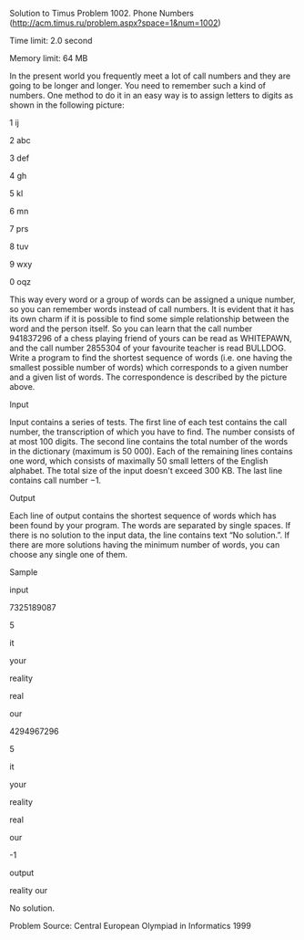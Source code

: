 Solution to Timus Problem 1002. Phone Numbers (http://acm.timus.ru/problem.aspx?space=1&num=1002)

Time limit: 2.0 second

Memory limit: 64 MB

In the present world you frequently meet a lot of call numbers and they are going to be longer and longer. You need to remember such a kind of numbers. One method to do it in an easy way is to assign letters to digits as shown in the following picture:

1 ij

2 abc

3 def

4 gh

5 kl

6 mn

7 prs

8 tuv

9 wxy

0 oqz

This way every word or a group of words can be assigned a unique number, so you can remember words instead of call numbers. It is evident that it has its own charm if it is possible to find some simple relationship between the word and the person itself. So you can learn that the call number 941837296 of a chess playing friend of yours can be read as WHITEPAWN, and the call number 2855304 of your favourite teacher is read BULLDOG.
Write a program to find the shortest sequence of words (i.e. one having the smallest possible number of words) which corresponds to a given number and a given list of words. The correspondence is described by the picture above.

Input

Input contains a series of tests. The first line of each test contains the call number, the transcription of which you have to find. The number consists of at most 100 digits. The second line contains the total number of the words in the dictionary (maximum is 50 000). Each of the remaining lines contains one word, which consists of maximally 50 small letters of the English alphabet. The total size of the input doesn't exceed 300 KB. The last line contains call number −1.

Output

Each line of output contains the shortest sequence of words which has been found by your program. The words are separated by single spaces. If there is no solution to the input data, the line contains text “No solution.”. If there are more solutions having the minimum number of words, you can choose any single one of them.

Sample

input	

7325189087

5

it

your

reality

real

our

4294967296

5

it

your

reality

real

our

-1

output

reality our

No solution.

Problem Source: Central European Olympiad in Informatics 1999
